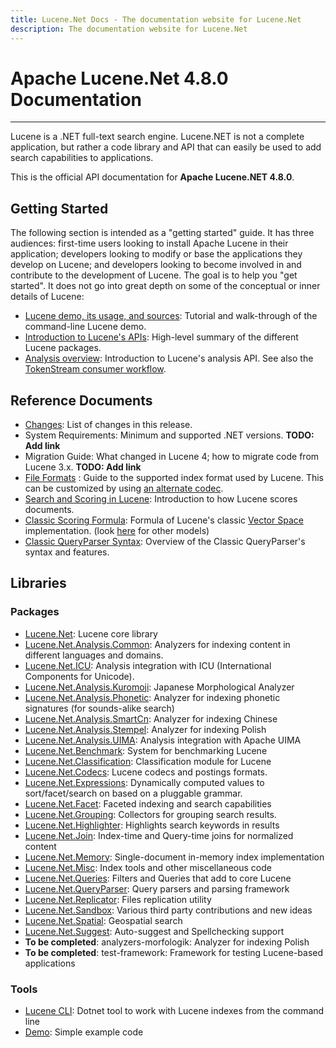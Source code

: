 ```yaml
---
title: Lucene.Net Docs - The documentation website for Lucene.Net
description: The documentation website for Lucene.Net
---
```


Apache Lucene.Net 4.8.0 Documentation
===============

---------------

Lucene is a .NET full-text search engine. Lucene.NET is not a complete application, 
but rather a code library and API that can easily be used to add search capabilities
to applications.

This is the official API documentation for <b>Apache Lucene.NET 4.8.0</b>.

## Getting Started

The following section is intended as a "getting started" guide. It has three
audiences: first-time users looking to install Apache Lucene in their
application; developers looking to modify or base the applications they develop
on Lucene; and developers looking to become involved in and contribute to the
development of Lucene. The goal is to help you "get started". It does not go into great depth
on some of the conceptual or inner details of Lucene:

* [Lucene demo, its usage, and sources](xref:Lucene.Net.Demo): Tutorial and walk-through of the command-line Lucene demo.
* [Introduction to Lucene's APIs](xref:Lucene.Net): High-level summary of the different Lucene packages.
* [Analysis overview](xref:Lucene.Net.Analysis): Introduction to Lucene's analysis API. See also the [TokenStream consumer workflow](xref:Lucene.Net.Analysis.TokenStream).

## Reference Documents

* [Changes](https://github.com/apache/lucenenet/releases/tag/Lucene.Net_4_8_0): List of changes in this release.
* System Requirements: Minimum and supported .NET versions. __TODO: Add link__
* Migration Guide: What changed in Lucene 4; how to migrate code from Lucene 3.x. __TODO: Add link__
* [File Formats](xref:Lucene.Net.Codecs.Lucene46) : Guide to the supported index format used by Lucene.  This can be customized by using [an alternate codec](xref:Lucene.Net.Codecs).
* [Search and Scoring in Lucene](xref:Lucene.Net.Search): Introduction to how Lucene scores documents.
* [Classic Scoring Formula](xref:Lucene.Net.Search.Similarities.TFIDFSimilarity): Formula of Lucene's classic [Vector Space](http://en.wikipedia.org/wiki/Vector_Space_Model) implementation. (look [here](xref:Lucene.Net.Search.Similarities) for other models)
* [Classic QueryParser Syntax](xref:Lucene.Net.QueryParsers.Classic): Overview of the Classic QueryParser's syntax and features.

## Libraries

### Packages

* [Lucene.Net](xref:Lucene.Net): Lucene core library
* [Lucene.Net.Analysis.Common](xref:Lucene.Net.Analysis): Analyzers for indexing content in different languages and domains.
* [Lucene.Net.ICU](xref:Lucene.Net.Analysis.Icu): Analysis integration with ICU (International Components for Unicode).
* [Lucene.Net.Analysis.Kuromoji](xref:Lucene.Net.Analysis.Ja): Japanese Morphological Analyzer
* [Lucene.Net.Analysis.Phonetic](xref:Lucene.Net.Analysis.Phonetic): Analyzer for indexing phonetic signatures (for sounds-alike search)
* [Lucene.Net.Analysis.SmartCn](xref:Lucene.Net.Analysis.Cn.Smart): Analyzer for indexing Chinese
* [Lucene.Net.Analysis.Stempel](xref:Lucene.Net.Analysis.Stempel): Analyzer for indexing Polish
* [Lucene.Net.Analysis.UIMA](xref:Lucene.Net.Analysis.UIMA): Analysis integration with Apache UIMA
* [Lucene.Net.Benchmark](xref:Lucene.Net.Cli.Benchmark): System for benchmarking Lucene
* [Lucene.Net.Classification](xref:Lucene.Net.Classification): Classification module for Lucene
* [Lucene.Net.Codecs](xref:Lucene.Net.Codecs): Lucene codecs and postings formats.
* [Lucene.Net.Expressions](xref:Lucene.Net.Expressions): Dynamically computed values to sort/facet/search on based on a pluggable grammar.
* [Lucene.Net.Facet](xref:Lucene.Net.Facet): Faceted indexing and search capabilities
* [Lucene.Net.Grouping](xref:Lucene.Net.Search.Grouping): Collectors for grouping search results.
* [Lucene.Net.Highlighter](xref:Lucene.Net.Search.Highlight): Highlights search keywords in results
* [Lucene.Net.Join](xref:Lucene.Net.Join): Index-time and Query-time joins for normalized content
* [Lucene.Net.Memory](xref:Lucene.Net.Index.Memory): Single-document in-memory index implementation
* [Lucene.Net.Misc](xref:Lucene.Net.Misc): Index tools and other miscellaneous code
* [Lucene.Net.Queries](xref:Lucene.Net.Queries): Filters and Queries that add to core Lucene
* [Lucene.Net.QueryParser](xref:Lucene.Net.QueryParsers.Classic): Query parsers and parsing framework
* [Lucene.Net.Replicator](xref:Lucene.Net.Replicator): Files replication utility
* [Lucene.Net.Sandbox](xref:Lucene.Net.Sandbox): Various third party contributions and new ideas
* [Lucene.Net.Spatial](xref:Lucene.Net.Spatial): Geospatial search
* [Lucene.Net.Suggest](xref:Lucene.Net.Search.Suggest): Auto-suggest and Spellchecking support
* __To be completed__: analyzers-morfologik: Analyzer for indexing Polish
* __To be completed__: test-framework: Framework for testing Lucene-based applications

### Tools

* [Lucene CLI](cli/index.html): Dotnet tool to work with Lucene indexes from the command line
* [Demo](xref:Lucene.Net.Demo): Simple example code
